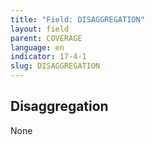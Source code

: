 ```yaml
---
title: "Field: DISAGGREGATION"
layout: field
parent: COVERAGE
language: en
indicator: 17-4-1
slug: DISAGGREGATION
---
```

## Disaggregation

None